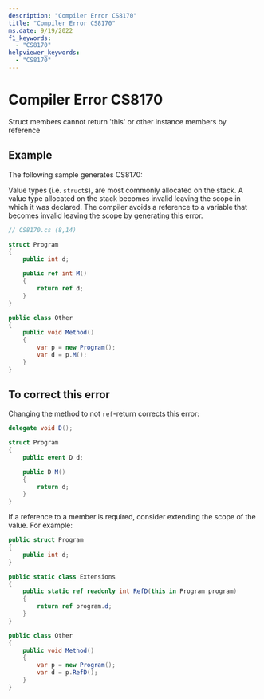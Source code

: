 ```yaml
---
description: "Compiler Error CS8170"
title: "Compiler Error CS8170"
ms.date: 9/19/2022
f1_keywords:
  - "CS8170"
helpviewer_keywords:
  - "CS8170"
---
```

# Compiler Error CS8170

Struct members cannot return 'this' or other instance members by reference

## Example

 The following sample generates CS8170:

Value types (i.e. `struct`s), are most commonly allocated on the stack.  A value type allocated on the stack becomes invalid leaving the scope in which it was declared.  The compiler avoids a reference to a variable that becomes invalid leaving the scope by generating this error.

```csharp
// CS8170.cs (8,14)

struct Program
{
    public int d;

    public ref int M()
    {
        return ref d;
    }
}

public class Other
{
    public void Method()
    {
        var p = new Program();
        var d = p.M();
    }
}
```

## To correct this error

Changing the method to not `ref`-return corrects this error:

```csharp
delegate void D();

struct Program
{
    public event D d;

    public D M()
    {
        return d;
    }
}
```

If a reference to a member is required, consider extending the scope of the value.  For example:

```csharp
public struct Program
{
    public int d;
}

public static class Extensions
{
    public static ref readonly int RefD(this in Program program)
    {
        return ref program.d;
    }
}

public class Other
{
    public void Method()
    {
        var p = new Program();
        var d = p.RefD();
    }
}
```
